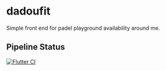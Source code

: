 # dadoufit

Simple front end for padel playground availability around me.

## Pipeline Status

[![Flutter CI](https://github.com/ComteHerrapait/DadouFit/actions/workflows/flutter-apk.yaml/badge.svg?branch=main)](https://github.com/ComteHerrapait/DadouFit/actions/workflows/flutter-apk.yaml)
